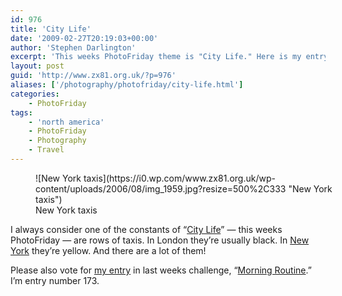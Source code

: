 ```yaml
---
id: 976
title: 'City Life'
date: '2009-02-27T20:19:03+00:00'
author: 'Stephen Darlington'
excerpt: 'This weeks PhotoFriday theme is "City Life." Here is my entry.'
layout: post
guid: 'http://www.zx81.org.uk/?p=976'
aliases: ['/photography/photofriday/city-life.html']
categories:
    - PhotoFriday
tags:
    - 'north america'
    - PhotoFriday
    - Photography
    - Travel
---
```


<figure aria-describedby="caption-attachment-1163" class="wp-caption aligncenter" id="attachment_1163" style="width: 500px">![New York taxis](https://i0.wp.com/www.zx81.org.uk/wp-content/uploads/2006/08/img_1959.jpg?resize=500%2C333 "New York taxis")<figcaption class="wp-caption-text" id="caption-attachment-1163">New York taxis</figcaption></figure>

I always consider one of the constants of “[City Life](http://www.photofriday.com/archives/challenge/000854.php)” — this weeks PhotoFriday — are rows of taxis. In London they’re usually black. In [New York](http://www.zx81.org.uk/travel/new-york-2006.html) they’re yellow. And there are a lot of them!

Please also vote for [my entry](http://www.zx81.org.uk/photography/photofriday/morning-routine.html) in last weeks challenge, “[Morning Routine](http://www.photofriday.com/linkviewer.php?id=852).” I’m entry number 173.